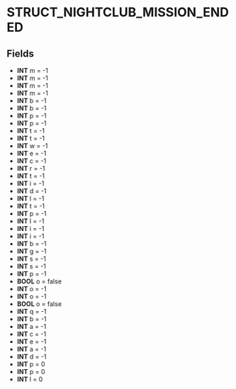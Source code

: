 # STRUCT_NIGHTCLUB_MISSION_ENDED

## Fields
* **INT** m = -1
* **INT** m = -1
* **INT** m = -1
* **INT** m = -1
* **INT** b = -1
* **INT** b = -1
* **INT** p = -1
* **INT** p = -1
* **INT** t = -1
* **INT** t = -1
* **INT** w = -1
* **INT** e = -1
* **INT** c = -1
* **INT** r = -1
* **INT** t = -1
* **INT** i = -1
* **INT** d = -1
* **INT** l = -1
* **INT** t = -1
* **INT** p = -1
* **INT** l = -1
* **INT** i = -1
* **INT** i = -1
* **INT** b = -1
* **INT** g = -1
* **INT** s = -1
* **INT** s = -1
* **INT** p = -1
* **BOOL** o = false
* **INT** o = -1
* **INT** o = -1
* **BOOL** o = false
* **INT** q = -1
* **INT** b = -1
* **INT** a = -1
* **INT** c = -1
* **INT** e = -1
* **INT** a = -1
* **INT** d = -1
* **INT** p = 0
* **INT** p = 0
* **INT** l = 0